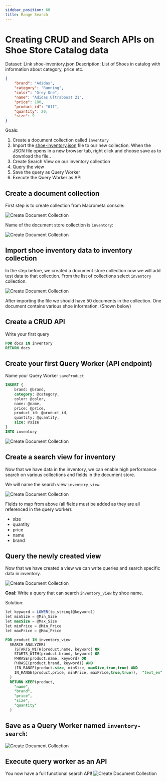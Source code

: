 ```yaml
---
sidebar_position: 60
title: Range Search
---
```


# Creating CRUD and Search APIs on Shoe Store Catalog data

Dataset:
Link shoe-inventory.json
Description: List of Shoes in catalog with information about category, price etc.

```json
{
    "brand": "Adidas",
    "category": "Running",
    "color": "Grey One",
    "name": "Adidas Ultraboost 21",
    "price": 180,
    "product_id": "011",
    "quantity": 20,
    "size": 9
}
```

Goals:

1. Create a document collection called `inventory`
2. Import the [shoe-inventory.json](/datasets/shoe-inventory.json) file to our new collection. When the JSON file opens in a new browser tab, right click and choose save as to download the file..
3. Create Search View on our inventory collection
4. Query the view
5. Save the query as Query Worker
6. Execute the Query Worker as API


## Create a document collection
First step is to create collection from Macrometa console:

![Create Document Collection](/img/search/range-example/create-collection.png)

Name of the document store collection is `inventory`:

![Create Document Collection](/img/search/range-example/inventory.png)

## Import shoe inventory data to inventory collection
In the step before, we created a document store collection now we will add test data to that collection.
From the list of collections select `inventory` collection.

![Create Document Collection](/img/search/range-example/import-data.png)

After importing the file we should have 50 documents in the collection.
One document contains various shoe information. (Shown below)

## Create a CRUD API 

Write your first query
```sql
FOR docs IN inventory
RETURN docs
```

## Create your first Query Worker (API endpoint)

Name your Query Worker `saveProduct`

```sql
INSERT {
    brand: @brand,
    category: @category,
    color: @color,
    name: @name,
    price: @price,
    product_id: @product_id,
    quantity: @quantity, 
    size: @size 
}
INTO inventory
```

![Create Document Collection](/img/search/range-example/query-workers.png)

## Create a search view for inventory

Now that we have data in the inventory, we can enable high performance search on various collections and fields in the document store.

We will name the search view `inventory_view`.

![Create Document Collection](/img/search/range-example/create-view.png)

Fields to map from above (all fields must be added as they are all referenced in the query worker): 

- size 
- quantity
- price
- name
- brand

## Query the newly created view

Now that we have created a view we can write queries and search specific data in inventory.

![Create Document Collection](/img/search/range-example/query-data.png)

**Goal:**
Write a query that can search `inventory_view` by shoe name.

Solution:
```sql
let keyword = LOWER(to_string(@keyword))
let minSize = @Min_Size
let maxSize = @Max_Size
let minPrice = @Min_Price
let maxPrice = @Max_Price

FOR product IN inventory_view
  SEARCH ANALYZER(
    (STARTS_WITH(product.name, keyword) OR
    STARTS_WITH(product.brand, keyword) OR
    PHRASE(product.name, keyword) OR
    PHRASE(product.brand, keyword)) AND
    (IN_RANGE(product.size, minSize, maxSize,true,true) AND 
    IN_RANGE(product.price, minPrice, maxPrice,true,true)),  "text_en"
  )
  RETURN KEEP(product,
    "name",
    "brand",
    "price",
    "size", 
    "quantity"
  )
```

## Save as a Query Worker named `inventory-search`:

![Create Document Collection](/img/search/range-example/search-query-worker.png)


## Execute query worker as an API
You now have a full functional search API!
![Create Document Collection](/img/search/range-example/search-api.png)